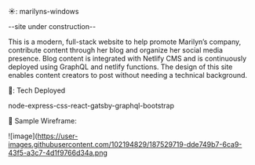 ☀️: marilyns-windows

--site under construction--

This is a modern, full-stack website to help promote Marilyn’s company, contribute content through her blog and organize her social media presence. Blog content is integrated with Netlify CMS and is continuously deployed using GraphQL and netlify functions. The design of this site enables content creators to post without needing a technical background.

💪: Tech Deployed

node-express-css-react-gatsby-graphql-bootstrap

📸 Sample Wireframe:

![image](https://user-images.githubusercontent.com/102194829/187529719-dde749b7-6ca9-43f5-a3c7-4d1f9766d34a.png
